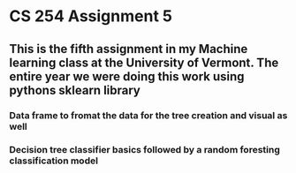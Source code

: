 # CS 254 Assignment 5

## This is the fifth assignment in my Machine learning class at the University of Vermont. The entire year we were doing this work using pythons sklearn library
### Data frame to fromat the data for the tree creation and visual as well
### Decision tree classifier basics followed by a random foresting classification model
